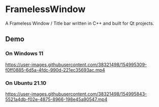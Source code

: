 # FramelessWindow
A Frameless Window / Title bar written in C++ and built for Qt projects.

## Demo
### On Windows 11
https://user-images.githubusercontent.com/38321498/154995309-f0ff0885-6d5a-4fdc-990d-221ec35693ac.mp4

### On Ubuntu 21.10


https://user-images.githubusercontent.com/38321498/154995843-5521a4db-f02e-4875-8966-198e45a90547.mp4

